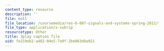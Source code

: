 ```yaml
---
content_type: resource
description: ''
file: null
file_location: /coursemedia/res-6-007-signals-and-systems-spring-2011/fe219eb2a48204e57a9f2be863d8a921_nuzA75DpSuw.srt
file_type: application/x-subrip
resourcetype: Other
title: 3play caption file
uid: fe219eb2-a482-04e5-7a9f-2be863d8a921
---
```

